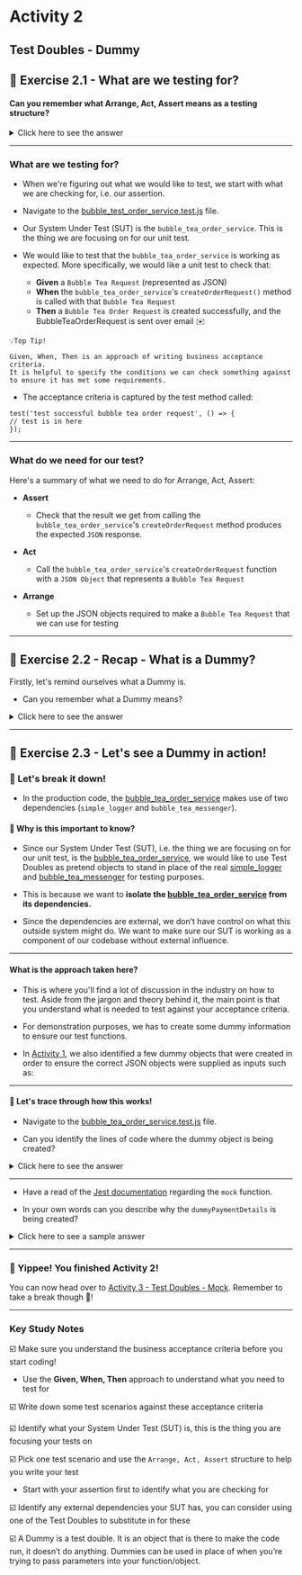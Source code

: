 # Activity 2

## Test Doubles - Dummy

## 🔎 Exercise 2.1 - What are we testing for?


#### Can you remember what Arrange, Act, Assert means as a testing structure?

<details>
<summary>Click here to see the answer</summary>
<pre>

Arrange, Act, Assert is a useful structure to help you plan and write your tests.

#### Arrange
- Arranging any test data and objects you might need to run your unit test

#### Act
- This is your action, what you do to run your code to produce a result i.e. calling your method

#### Assert
- What you’re expecting to see i.e. what your function should(!) return
- The assertion compares your actual result vs. your expected result

</pre>
</details>

---

### What are we testing for?

- When we're figuring out what we would like to test, we start with what we are checking for,
  i.e. our assertion.
  
  
- Navigate to the [bubble_test_order_service.test.js](../src/bubble_test_order_service.test.js) file.
  

- Our System Under Test (SUT) is the `bubble_tea_order_service`. This is the thing we are focusing on for our unit test.


- We would like to test that the `bubble_tea_order_service` is working as expected. More specifically,
we would like a unit test to check that:
  
  - **Given** a `Bubble Tea Request` (represented as JSON)
  - **When** the `bubble_tea_order_service`'s `createOrderRequest()` method is called with that `Bubble Tea Request`
  - **Then** a `Bubble Tea Order Request` is created successfully, and the BubbleTeaOrderRequest is sent over email ✉️
  
```
💡Top Tip!

Given, When, Then is an approach of writing business acceptance criteria.
It is helpful to specify the conditions we can check something against to ensure it has met some requirements.

```

- The acceptance criteria is captured by the test method called: 

```
test('test successful bubble tea order request', () => {
// test is in here
});
```

---

### What do we need for our test?

Here's a summary of what we need to do for Arrange, Act, Assert:

- **Assert**
  - Check that the result we get from calling the `bubble_tea_order_service`'s `createOrderRequest` method 
produces the expected `JSON` response.
  

- **Act** 
  - Call the `bubble_tea_order_service`'s `createOrderRequest` function with a `JSON Object` that represents a `Bubble Tea Request`


- **Arrange** 
  - Set up the JSON objects required to make a `Bubble Tea Request` that we can use for testing


---

## 🔎 Exercise 2.2 - Recap - What is a Dummy?

Firstly, let's remind ourselves what a Dummy is.

- Can you remember what a Dummy means?

<details>
<summary>Click here to see the answer</summary>
<pre>

It is an object that is there to make the code run, it doesn’t do anything.
Dummies can be used in place of when you’re trying to pass parameters into your function/object.

</pre>
</details>

---

## 🔎 Exercise 2.3 - Let's see a Dummy in action!

### 💭 Let's break it down!

- In the production code, the [bubble_tea_order_service](../src/bubble_tea_order_service.js)
  makes use of two dependencies (`simple_logger` and `bubble_tea_messenger`).
  
#### 🤔 Why is this important to know?

- Since our System Under Test (SUT), i.e. the thing we are focusing on for our unit test,
  is the [bubble_tea_order_service](../src/bubble_tea_order_service.js), we would like to use Test Doubles as pretend objects to
  stand in place of the real [simple_logger](../src/simple_logger.js) and [bubble_tea_messenger](../src/bubble_tea_messenger.js) for testing purposes.
  

- This is because we want to **isolate the [bubble_tea_order_service](../src/bubble_tea_order_service.js) from its dependencies.**
  

- Since the dependencies are external, we don’t have control on what this outside system might do. We want to make sure
our SUT is working as a component of our codebase without external influence.
  
---

#### What is the approach taken here?

- This is where you'll find a lot of discussion in the industry on how to test. Aside from the jargon and theory behind it, the main point is that you understand what is needed to test against your acceptance criteria.

- For demonstration purposes, we has to create some dummy information to ensure our test functions.
  
- In [Activity 1](activity_1.md), we also identified a few dummy objects that were created in order to ensure the correct JSON objects were supplied as inputs such as:
  
---

#### 👀 Let's trace through how this works!

- Navigate to the [bubble_tea_order_service.test.js](../src/bubble_tea_order_service.test.js) file.


- Can you identify the lines of code where the dummy object is being created?

<details>
<summary>Click here to see the answer</summary>
<pre>
dummyPaymentDetails = {
  name: 'Some person',
  address: '123 Some Street',
  debitCard: {
    digits: '123456',
  },
};

</pre>
</details>

---

- Have a read of the [Jest documentation](https://jestjs.io/docs/mock-functions) regarding the `mock` function.


- In your own words can you describe why the `dummyPaymentDetails` is being created?

<details>
<summary>Click here to see a sample answer</summary>
<pre>

The `createOrderRequest` function of the **bubble_tea_order_service** requires an input which is a JSON object that contains paymentDetails and a type of bubble tea.

The `dummyPaymentDetails` represents a sample (or dummy) of what that data might look like.

</pre>
</details>

---
### 🥳 Yippee! You finished Activity 2!

You can now head over to [Activity 3 - Test Doubles - Mock](activity_3.md).
Remember to take a break though 🍵!

---

### Key Study Notes

☑️ Make sure you understand the business acceptance criteria before you start coding!
- Use the **Given, When, Then** approach to understand what you need to test for

☑️ Write down some test scenarios against these acceptance criteria

☑️ Identify what your System Under Test (SUT) is, this is the thing you are focusing your tests on

☑️ Pick one test scenario and use the `Arrange, Act, Assert` structure to help you write your test
- Start with your assertion first to identify what you are checking for

☑️ Identify any external dependencies your SUT has, you can consider using one of the Test Doubles to substitute in for 
these

☑️ A Dummy is a test double. It is an object that is there to make the code run, it doesn’t do anything.
Dummies can be used in place of when you’re trying to pass parameters into your function/object.